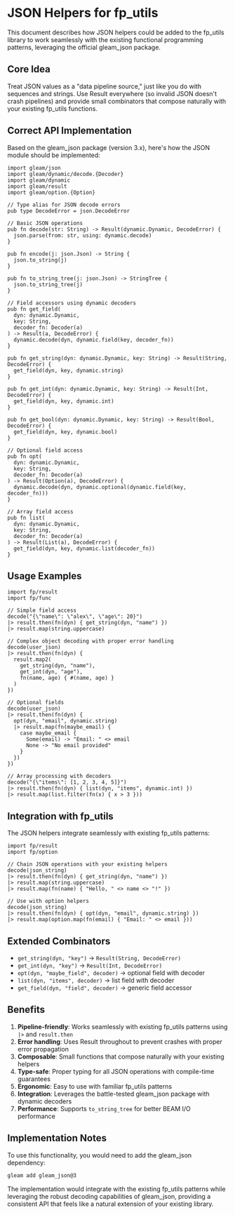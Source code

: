 # JSON Helpers for fp_utils

This document describes how JSON helpers could be added to the fp_utils library to work seamlessly with the existing functional programming patterns, leveraging the official gleam_json package.

## Core Idea

Treat JSON values as a "data pipeline source," just like you do with sequences and strings. Use Result everywhere (so invalid JSON doesn't crash pipelines) and provide small combinators that compose naturally with your existing fp_utils functions.

## Correct API Implementation

Based on the gleam_json package (version 3.x), here's how the JSON module should be implemented:

```gleam
import gleam/json
import gleam/dynamic/decode.{Decoder}
import gleam/dynamic
import gleam/result
import gleam/option.{Option}

// Type alias for JSON decode errors
pub type DecodeError = json.DecodeError

// Basic JSON operations
pub fn decode(str: String) -> Result(dynamic.Dynamic, DecodeError) {
  json.parse(from: str, using: dynamic.decode)
}

pub fn encode(j: json.Json) -> String {
  json.to_string(j)
}

pub fn to_string_tree(j: json.Json) -> StringTree {
  json.to_string_tree(j)
}

// Field accessors using dynamic decoders
pub fn get_field(
  dyn: dynamic.Dynamic,
  key: String,
  decoder_fn: Decoder(a)
) -> Result(a, DecodeError) {
  dynamic.decode(dyn, dynamic.field(key, decoder_fn))
}

pub fn get_string(dyn: dynamic.Dynamic, key: String) -> Result(String, DecodeError) {
  get_field(dyn, key, dynamic.string)
}

pub fn get_int(dyn: dynamic.Dynamic, key: String) -> Result(Int, DecodeError) {
  get_field(dyn, key, dynamic.int)
}

pub fn get_bool(dyn: dynamic.Dynamic, key: String) -> Result(Bool, DecodeError) {
  get_field(dyn, key, dynamic.bool)
}

// Optional field access
pub fn opt(
  dyn: dynamic.Dynamic,
  key: String,
  decoder_fn: Decoder(a)
) -> Result(Option(a), DecodeError) {
  dynamic.decode(dyn, dynamic.optional(dynamic.field(key, decoder_fn)))
}

// Array field access
pub fn list(
  dyn: dynamic.Dynamic,
  key: String,
  decoder_fn: Decoder(a)
) -> Result(List(a), DecodeError) {
  get_field(dyn, key, dynamic.list(decoder_fn))
}
```

## Usage Examples

```gleam
import fp/result
import fp/func

// Simple field access
decode("{\"name\": \"alex\", \"age\": 20}")
|> result.then(fn(dyn) { get_string(dyn, "name") })
|> result.map(string.uppercase)

// Complex object decoding with proper error handling
decode(user_json)
|> result.then(fn(dyn) {
  result.map2(
    get_string(dyn, "name"),
    get_int(dyn, "age"),
    fn(name, age) { #(name, age) }
  )
})

// Optional fields
decode(user_json)
|> result.then(fn(dyn) {
  opt(dyn, "email", dynamic.string)
  |> result.map(fn(maybe_email) {
    case maybe_email {
      Some(email) -> "Email: " <> email
      None -> "No email provided"
    }
  })
})

// Array processing with decoders
decode("{\"items\": [1, 2, 3, 4, 5]}")
|> result.then(fn(dyn) { list(dyn, "items", dynamic.int) })
|> result.map(list.filter(fn(x) { x > 3 }))
```

## Integration with fp_utils

The JSON helpers integrate seamlessly with existing fp_utils patterns:

```gleam
import fp/result
import fp/option

// Chain JSON operations with your existing helpers
decode(json_string)
|> result.then(fn(dyn) { get_string(dyn, "name") })
|> result.map(string.uppercase)
|> result.map(fn(name) { "Hello, " <> name <> "!" })

// Use with option helpers
decode(json_string)
|> result.then(fn(dyn) { opt(dyn, "email", dynamic.string) })
|> result.map(option.map(fn(email) { "Email: " <> email }))
```

## Extended Combinators

- `get_string(dyn, "key")` → `Result(String, DecodeError)`
- `get_int(dyn, "key")` → `Result(Int, DecodeError)`
- `opt(dyn, "maybe_field", decoder)` → optional field with decoder
- `list(dyn, "items", decoder)` → list field with decoder
- `get_field(dyn, "field", decoder)` → generic field accessor

## Benefits

1. **Pipeline-friendly**: Works seamlessly with existing fp_utils patterns using `|>` and `result.then`
2. **Error handling**: Uses Result throughout to prevent crashes with proper error propagation
3. **Composable**: Small functions that compose naturally with your existing helpers
4. **Type-safe**: Proper typing for all JSON operations with compile-time guarantees
5. **Ergonomic**: Easy to use with familiar fp_utils patterns
6. **Integration**: Leverages the battle-tested gleam_json package with dynamic decoders
7. **Performance**: Supports `to_string_tree` for better BEAM I/O performance

## Implementation Notes

To use this functionality, you would need to add the gleam_json dependency:

```sh
gleam add gleam_json@3
```

The implementation would integrate with the existing fp_utils patterns while leveraging the robust decoding capabilities of gleam_json, providing a consistent API that feels like a natural extension of your existing library.